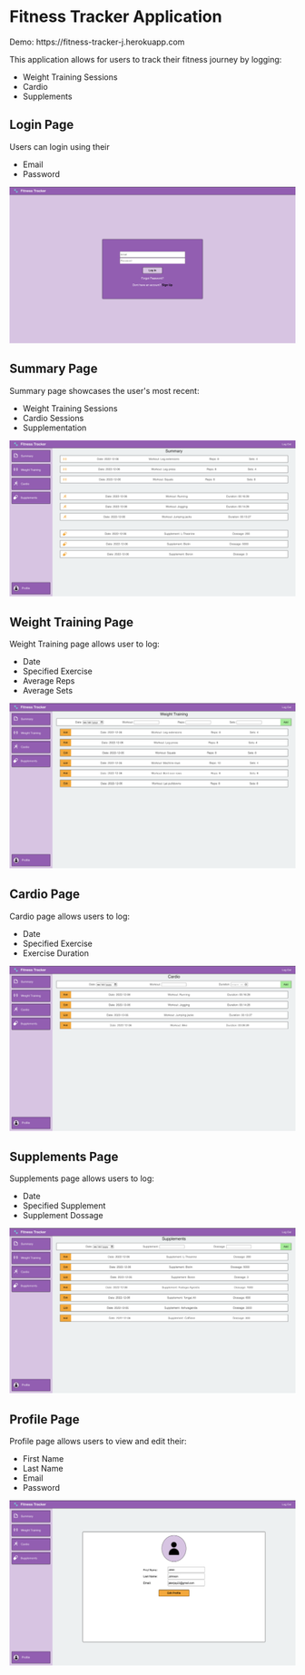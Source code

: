# Fitness Tracker Application
<p>Demo: https://fitness-tracker-j.herokuapp.com</p>
This application allows for users to track their fitness journey by logging:
<ul>
<li>Weight Training Sessions</li>
<li>Cardio</li>
<li>Supplements</li>
</ul>

<h2>Login Page</h2>
Users can login using their 
<ul>
<li>Email</li>
<li>Password</li>
</ul>

![Fitness Tracker](./src/media/LogIn.png)

<h2>Summary Page</h2>
Summary page showcases the user's most recent:
<ul>
<li>Weight Training Sessions</li>
<li>Cardio Sessions</li>
<li>Supplementation</li>
</ul>

![Fitness Tracker](./src/media/Summary.png)

<h2>Weight Training Page</h2>
Weight Training page allows user to log:
<ul>
<li>Date</li>
<li>Specified Exercise</li>
<li>Average Reps</li>
<li>Average Sets</li>
</ul>

![Fitness Tracker](./src/media/Weights.png)

<h2>Cardio Page</h2>
Cardio page allows users to log:
<ul>
<li>Date</li>
<li>Specified Exercise</li>
<li>Exercise Duration</li>
</ul>

![Fitness Tracker](./src/media/Cardio.png)

<h2>Supplements Page</h2>
Supplements page allows users to log:
<ul>
<li>Date</li>
<li>Specified Supplement</li>
<li>Supplement Dossage</li>
</ul>

![Fitness Tracker](./src/media/Supps.png)

<h2>Profile Page</h2>
Profile page allows users to view and edit their:
<ul>
<li>First Name</li>
<li>Last Name</li>
<li>Email</li>
<li>Password</li>
</ul>

![Fitness Tracker](./src/media/Profile.png)

